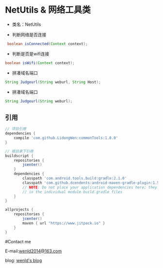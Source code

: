 # NetUtils &  网络工具类

- 类名：NetUtils

- 判断网络是否连接
```java
 boolean isConnected(Context context);
```
- 判断是否是wifi连接
```java
boolean isWifi(Context context);
```

- 拼凑域名端口
```java
String Judgeurl(String weburl, String Host);
```
- 拼凑域名端口
```java
String Judgeurl(String weburl);
```

## 引用
```groovy
// 项目引用
dependencies {
    compile 'com.github.LidongWen:commonTools:1.0.0'
}

// 根目录下引用
buildscript {
    repositories {
        jcenter()
    }
    dependencies {
        classpath 'com.android.tools.build:gradle:2.1.0'
        classpath 'com.github.dcendents:android-maven-gradle-plugin:1.5'
        // NOTE: Do not place your application dependencies here; they belong
        // in the individual module build.gradle files
    }
}

allprojects {
    repositories {
        jcenter()
        maven { url "https://www.jitpack.io" }
    }
}
```

#Contact me

E-mail:wenld2014@163.com

blog: [wenld's blog](http://blog.csdn.net/sinat_15877283)
